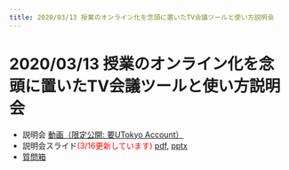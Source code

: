 ```yaml
---
title: 2020/03/13 授業のオンライン化を念頭に置いたTV会議ツールと使い方説明会
---
```


# 2020/03/13 授業のオンライン化を念頭に置いたTV会議ツールと使い方説明会


* 説明会 <a href="https://todai.tv/contents-list/lecture/online-teaching/01" target="_blank">動画（限定公開: 要UTokyo Account）</a>
* 説明会スライド<font color="red">(3/16更新しています)</font> [pdf](online_lecture.pdf), [pptx](online_lecture.pptx) 
* [質問箱](https://app.sli.do/event/utdcfwlc/live/questions)

<!--

* 開催案内 [pdf](announce.pdf), [docx](announce.docx)
* 説明会スライド [pdf](online_lecture.pdf), [pptx](online_lecture.pptx)
* [参加申し込み](https://tinyurl.com/t7a3zgb)
* [質問箱](https://app.sli.do/event/utdcfwlc/live/questions)
* [接続トラブル報告](https://tinyurl.com/rpf3brz)

-->